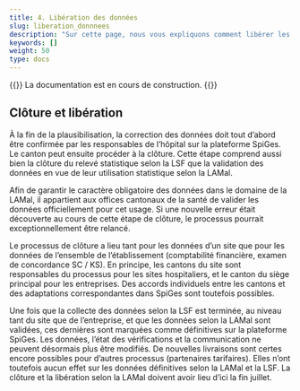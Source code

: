 ```yaml
---
title: 4. Libération des données 
slug: liberation_donnnees
description: "Sur cette page, nous vous expliquons comment libérer les données importées par les centres hospitaliers de votre canton sur la plateforme SpiGes."
keywords: []
weight: 50
type: docs
---
```


{{<alert color="info">}}
La documentation est en cours de construction.
{{</alert>}}


## Clôture et libération

À la fin de la plausibilisation, la correction des données doit tout d’abord être confirmée par les responsables de l’hôpital sur la plateforme SpiGes. Le canton peut ensuite procéder à la clôture. Cette étape comprend aussi bien la clôture du relevé statistique selon la LSF que la validation des données en vue de leur utilisation statistique selon la LAMal. 

Afin de garantir le caractère obligatoire des données dans le domaine de la LAMal, il appartient aux offices cantonaux de la santé de valider les données officiellement pour cet usage. Si une nouvelle erreur était découverte au cours de cette étape de clôture, le processus pourrait exceptionnellement être relancé.

Le processus de clôture a lieu tant pour les données d’un site que pour les données de l’ensemble de l’établissement (comptabilité financière, examen de concordance SC / KS). En principe, les cantons du site sont responsables du processus pour les sites hospitaliers, et le canton du siège principal pour les entreprises. Des accords individuels entre les cantons et des adaptations correspondantes dans SpiGes sont toutefois possibles.

Une fois que la collecte des données selon la LSF est terminée, au niveau tant du site que de l’entreprise, et que les données selon la LAMal sont validées, ces dernières sont marquées comme définitives sur la plateforme SpiGes. Les données, l’état des vérifications et la communication ne peuvent désormais plus être modifiés. De nouvelles livraisons sont certes encore possibles pour d’autres processus (partenaires tarifaires). Elles n’ont toutefois aucun effet sur les données définitives selon la LAMal et la LSF. La clôture et la libération selon la LAMal doivent avoir lieu d’ici la fin juillet.
